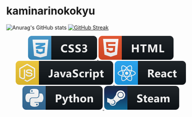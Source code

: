 # kaminarinokokyu

  ![Anurag's GitHub stats](https://github-readme-stats.vercel.app/api?username=kaminarinokoky&show_icons=true&theme=cobalt)
  [![GitHub Streak](https://streak-stats.demolab.com?user=kaminarinokoky&theme=ambient-gradient)](https://git.io/streak-stats)

<p align="center">
<a href="#">
  <img src="https://github.com/MikeCodesDotNET/ColoredBadges/raw/master/svg/dev/languages/css3.svg" alt="CSS3" style="max-width: 100%;">
</a>  
<a href="#">
  <img src="https://github.com/MikeCodesDotNET/ColoredBadges/raw/master/svg/dev/languages/html.svg" alt="HTML5" style="max-width: 100%;">
</a>  
<a href="#">
  <img src="https://github.com/MikeCodesDotNET/ColoredBadges/raw/master/svg/dev/languages/js.svg" alt="JS" style="max-width: 100%;">
</a>  
<a href="#">
    <img src="https://github.com/MikeCodesDotNET/ColoredBadges/raw/master/svg/dev/frameworks/react.svg" alt="React" style="max-width: 100%;">
</a> 
<a href="#">
  <img src="https://github.com/MikeCodesDotNET/ColoredBadges/raw/master/svg/dev/languages/python.svg" alt="Python" style="max-width: 100%;">
</a>   
<a herf="https://steamcommunity.com/id/kaminori_no_kokyu/">
  <img src="https://github.com/MikeCodesDotNET/ColoredBadges/raw/master/svg/social/steam.svg"
</a>  
</p> 
